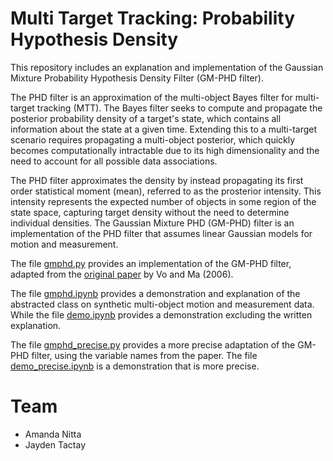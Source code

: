 # Multi Target Tracking: Probability Hypothesis Density

This repository includes an explanation and implementation of the Gaussian Mixture Probability Hypothesis Density Filter (GM-PHD filter).

The PHD filter is an approximation of the multi-object Bayes filter for multi-target tracking (MTT). The Bayes filter seeks to compute and propagate the posterior probability density of a target's state, which contains all information about the state at a given time. Extending this to a multi-target scenario requires propagating a multi-object posterior, which quickly becomes computationally intractable due to its high dimensionality and the need to account for all possible data associations.

The PHD filter approximates the density by instead propagating its first order statistical moment (mean), referred to as the prosterior intensity. This intensity represents the expected number of objects in some region of the state space, capturing target density without the need to determine individual densities. The Gaussian Mixture PHD (GM-PHD) filter is an implementation of the PHD filter that assumes linear Gaussian models for motion and measurement.

The file [gmphd.py](gmphd.py) provides an implementation of the GM-PHD filter, adapted from the [original paper](https://ieeexplore.ieee.org/document/1710358) by Vo and Ma (2006).

The file [gmphd.ipynb](gmphd.ipynb) provides a demonstration and explanation of the abstracted class on synthetic multi-object motion and measurement data. While the file [demo.ipynb](demo.ipynb) provides a demonstration excluding the written explanation.

The file [gmphd_precise.py](gmphd_precise.py) provides a more precise adaptation of the GM-PHD filter, using the variable names from the paper. The file [demo_precise.ipynb](demo_precise.ipynb) is a demonstration that is more precise. 

# Team
- Amanda Nitta
- Jayden Tactay